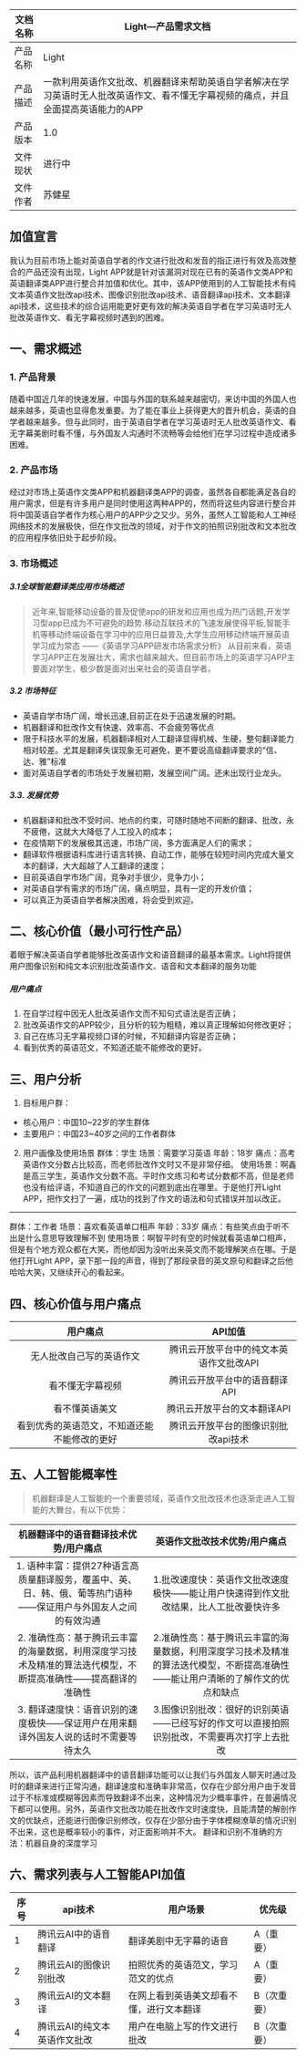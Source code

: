 |文档名称|Light—产品需求文档|
|--|--|
|产品名称|Light|
|产品描述|一款利用英语作文批改、机器翻译来帮助英语自学者解决在学习英语时无人批改英语作文、看不懂无字幕视频的痛点，并且全面提高英语能力的APP|
|产品版本|1.0|
|文件现状|进行中|
|文件作者|苏健星|

## 加值宣言
我认为目前市场上能对英语自学者的作文进行批改和发音的指正进行有效及高效整合的产品还没有出现，Light APP就是针对该漏洞对现在已有的英语作文类APP和英语翻译类APP进行整合并加值和优化。其中，该APP使用到的人工智能技术有纯文本英语作文批改api技术、图像识别批改api技术、语音翻译api技术、文本翻译api技术，这些技术的综合运用能更好更有效的解决英语自学者在学习英语时无人批改英语作文、看无字幕视频时遇到的困难。

## 一、需求概述
### 1. 产品背景
随着中国近几年的快速发展，中国与外国的联系越来越密切，来访中国的外国人也越来越多，英语也显得愈发重要。为了能在事业上获得更大的晋升机会，英语的自学者越来越多。但与此同时，由于英语自学者在学习英语时无人批改英语作文、看无字幕美剧时看不懂，与外国友人沟通时不流畅等会给他们在学习过程中造成诸多困难。
### 2. 产品市场
经过对市场上英语作文类APP和机器翻译类APP的调查，虽然各自都能满足各自的用户需求，但是有许多用户是同时使用这两种APP的，然而将这些内容进行整合并将中国英语自学者作为核心用户的APP少之又少。另外，虽然人工智能和人工神经网络技术的发展极快，但在作文批改的领域，对于作文的拍照识别批改和文本批改的应用程序依旧处于起步阶段。
### 3. 市场概述
##### 3.1全球智能翻译类应用市场概述
> 近年来,智能移动设备的普及促使app的研发和应用也成为热门话题,开发学习型app已成为不可避免的趋势.移动互联技术的飞速发展使得平板,智能手机等移动终端设备在学习中的应用日益普及,大学生应用移动终端开展英语学习成为常态 ——《英语学习APP研发市场需求分析》
从目前来看，英语学习APP正在发展壮大，需求也越来越大。但目前市场上的英语学习APP主要面对学生，极少数是面对出来社会的英语自学者。

##### 3.2 市场特征
- 英语自学市场广阔，增长迅速,目前正在处于迅速发展的时期。
- 机器翻译和批改作文有快速、效率高、不会疲劳等优点
- 限于科技水平的发展，机器翻译相对人工翻译显得机械、生硬，整句翻译能力相对较差。尤其是翻译失误现象无可避免，更不要说高级翻译要求的“信、达、雅”标准
- 面对英语自学者的市场处于发展初期，发展空间广阔。还未出现行业龙头。
##### 3.3. 发展优势
- 机器翻译和批改不受时间、地点的约束，可随时随地不间断的翻译、批改，永不疲倦，这就大大降低了人工投入的成本；
- 在疫情期下的发展极其迅速，市场广阔，多方面满足人们的需求；
- 翻译软件根据语料库进行语言转换、自动工作，能够在较短时间内完成大量文本的翻译，大大超越了人工翻译的速度；
- 目前英语自学市场广阔，竞争对手很少，竞争力小；
- 对英语自学有需求的市场广阔，痛点明显，具有一定的开发价值；
- 可以真正为英语自学者解决困难，将会受到欢迎。

## 二、核心价值（最小可行性产品）
着眼于解决英语自学者能够批改英语作文和语音翻译的最基本需求。Light将提供用户图像识别和纯文本识别批改英语作文、语音和文本翻译的服务功能

#####  用户痛点
1. 在自学过程中因无人批改英语作文而不知句式语法是否正确；
2. 批改英语作文的APP较少，且分析的较为粗糙，难以真正理解如何修改更好；
3. 自己在练习无字幕视频口译的时候，不知翻译内容是否正确；
4. 看到优秀的英语范文，不知道还能不能修改的更好。

## 三、用户分析
1. 目标用户群：
- 核心用户：中国10~22岁的学生群体
- 主要用户：中国23~40岁之间的工作者群体

2. 用户画像及使用场景
群体：学生
场景：需要学习英语
年龄：18岁
痛点：高考英语作文分数占比较高，而老师批改作文时又不是非常仔细。
使用场景：啊鑫是高三学生，英语作文分数不高。平时作文练习和考试分数都不高，但是老师也没有给评语，不知道自己的作文的问题到底出在哪里。于是他打开Light APP，把作文扫了一遍，成功的找到了作文的语法和句式错误并加以改正。

---

群体：工作者
场景：喜欢看英语单口相声
年龄：33岁
痛点：有些笑点由于听不出是什么意思导致理解不到
使用场景：啊智平时有空的时候就看英语单口相声，但是有个地方观众都在大笑，而他却因为没听出来英文而不能理解笑点在哪。于是他打开Light APP，录下那一段的声音，得到了那段录音的英文原句和翻译之后他哈哈大笑，又继续开心的看起来。


## 四、核心价值与用户痛点

|用户痛点|API加值|
|:--:|:--:|
|无人批改自己写的英语作文|腾讯云开放平台中的纯文本英语作文批改API|
|看不懂无字幕视频|腾讯云开放平台中的语音翻译API
|看不懂英语美文|腾讯云开放平台的文本翻译API
|看到优秀的英语范文，不知道还能不能修改的更好|腾讯云开放平台的图像识别批改api技术|

## 五、人工智能概率性
> 机器翻译是人工智能的一个重要领域，英语作文批改技术也逐渐走进人工智能的大舞台，有以下优势：


|机器翻译中的语音翻译技术优势/用户痛点|英语作文批改技术优势/用户痛点|
|:--:|:--:|
|1. 语种丰富：提供27种语言高质量翻译服务，覆盖中、英、日、韩、俄、葡等热门语种——保证用户与外国友人之间的有效沟通|1.批改速度快：英语作文批改速度极快——能让用户快速得到作文批改结果，比人工批改要快许多|
|2. 准确性高：基于腾讯云丰富的海量数据，利用深度学习技术及精准的算法迭代模型，不断提高准确性——提高翻译的准确性|2.准确性高：基于腾讯云丰富的海量数据，利用深度学习技术及精准的算法迭代模型，不断提高准确性——能让用户清晰的了解作文的优点和缺点|
|3. 翻译速度快：语音识别的速度极快——保证用户在用来翻译外国友人说的话时不需要等待太久|3.图像识别批改：很好的识别英语——已经写好的作文可以直接拍照识别批改，不需要再次打字上去批改|

所以，该产品利用机器翻译中的语音翻译功能可以让我们与外国友人聊天时通过及时的翻译来进行正常沟通，翻译速度和准确率非常高，仅存在少部分用户由于发音过于不标准或模糊等因素而导致翻译不出来，这种情况为少概率事件，在普遍情况下都可以使用。另外，英语作文批改功能在批改作文时速度快，且能清楚的解剖作文的优缺点，还能进行图像识别修改，仅存在少部分由于字体模糊潦草的情况识别不出来，这也是概率较小的事件，对正面影响并不大。
翻译和识别不准确的方法：机器自身的深度学习

## 六、需求列表与人工智能API加值
|序号|api技术|用户场景|优先级|
|--|--|--|--|
|1|腾讯云AI中的语音翻译|翻译美剧中无字幕的语音|A（重要）|
|2|腾讯云AI的图像识别批改|拍照优秀的英语范文，学习范文的优点|A（重要）|
|3|腾讯云AI的文本翻译|在网上看到英语美文却看不懂，进行文本翻译|B（次重要）|
|4|腾讯云AI的纯文本英语作文批改|用户在电脑上写的作文进行批改|B（次重要）|
